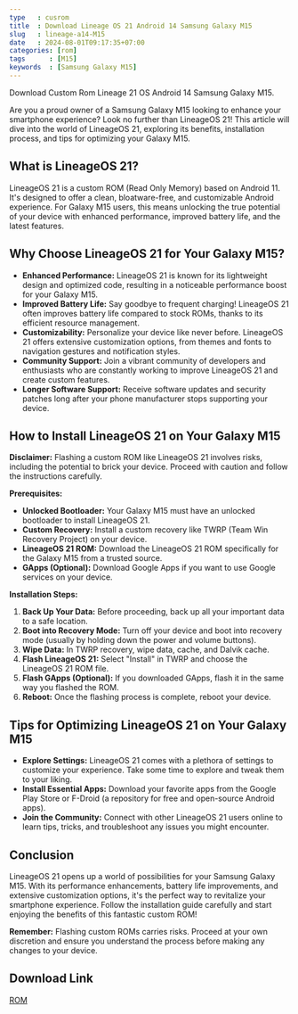 ```yaml
---
type   : cusrom
title  : Download Lineage OS 21 Android 14 Samsung Galaxy M15
slug   : lineage-a14-M15
date   : 2024-08-01T09:17:35+07:00
categories: [rom]
tags      : [M15]
keywords  : [Samsung Galaxy M15]
---
```


Download Custom Rom Lineage 21 OS Android 14 Samsung Galaxy M15.


Are you a proud owner of a Samsung Galaxy M15 looking to enhance your smartphone experience? Look no further than LineageOS 21! This article will dive into the world of LineageOS 21, exploring its benefits, installation process, and tips for optimizing your Galaxy M15.

## **What is LineageOS 21?**

LineageOS 21 is a custom ROM (Read Only Memory) based on Android 11. It's designed to offer a clean, bloatware-free, and customizable Android experience. For Galaxy M15 users, this means unlocking the true potential of your device with enhanced performance, improved battery life, and the latest features.

## **Why Choose LineageOS 21 for Your Galaxy M15?**

* **Enhanced Performance:**  LineageOS 21 is known for its lightweight design and optimized code, resulting in a noticeable performance boost for your Galaxy M15.
* **Improved Battery Life:** Say goodbye to frequent charging! LineageOS 21 often improves battery life compared to stock ROMs, thanks to its efficient resource management.
* **Customizability:**  Personalize your device like never before. LineageOS 21 offers extensive customization options, from themes and fonts to navigation gestures and notification styles.
* **Community Support:** Join a vibrant community of developers and enthusiasts who are constantly working to improve LineageOS 21 and create custom features.
* **Longer Software Support:** Receive software updates and security patches long after your phone manufacturer stops supporting your device.

## **How to Install LineageOS 21 on Your Galaxy M15**

**Disclaimer:** Flashing a custom ROM like LineageOS 21 involves risks, including the potential to brick your device. Proceed with caution and follow the instructions carefully. 

**Prerequisites:**

* **Unlocked Bootloader:** Your Galaxy M15 must have an unlocked bootloader to install LineageOS 21.
* **Custom Recovery:** Install a custom recovery like TWRP (Team Win Recovery Project) on your device.
* **LineageOS 21 ROM:** Download the LineageOS 21 ROM specifically for the Galaxy M15 from a trusted source.
* **GApps (Optional):** Download Google Apps if you want to use Google services on your device.

**Installation Steps:**

1. **Back Up Your Data:** Before proceeding, back up all your important data to a safe location.
2. **Boot into Recovery Mode:** Turn off your device and boot into recovery mode (usually by holding down the power and volume buttons).
3. **Wipe Data:** In TWRP recovery, wipe data, cache, and Dalvik cache.
4. **Flash LineageOS 21:** Select "Install" in TWRP and choose the LineageOS 21 ROM file.
5. **Flash GApps (Optional):** If you downloaded GApps, flash it in the same way you flashed the ROM.
6. **Reboot:** Once the flashing process is complete, reboot your device.

## **Tips for Optimizing LineageOS 21 on Your Galaxy M15**

* **Explore Settings:** LineageOS 21 comes with a plethora of settings to customize your experience. Take some time to explore and tweak them to your liking.
* **Install Essential Apps:** Download your favorite apps from the Google Play Store or F-Droid (a repository for free and open-source Android apps).
* **Join the Community:**  Connect with other LineageOS 21 users online to learn tips, tricks, and troubleshoot any issues you might encounter.

## **Conclusion**

LineageOS 21 opens up a world of possibilities for your Samsung Galaxy M15. With its performance enhancements, battery life improvements, and extensive customization options, it's the perfect way to revitalize your smartphone experience. Follow the installation guide carefully and start enjoying the benefits of this fantastic custom ROM!

**Remember:** Flashing custom ROMs carries risks. Proceed at your own discretion and ensure you understand the process before making any changes to your device. 


## Download Link
[ROM](/null)

